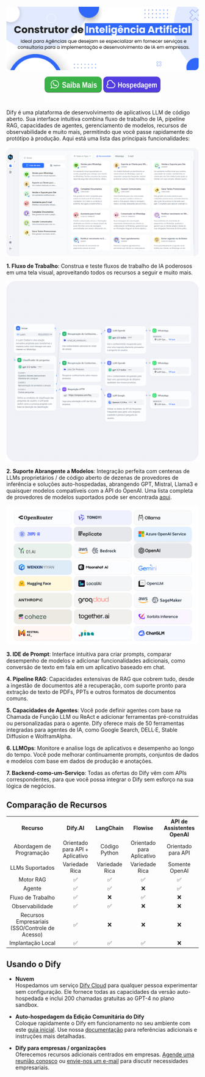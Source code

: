 <img alt="Static Badge" src="images/artificial_intelligence.png"></a>

<p align="center">
    <a href="https://dify.ai/pricing" target="_blank">
        <img width="150" alt="Static Badge" src="images/action.svg"></a>
    <a href="https://dify.ai/pricing" target="_blank">
        <img width="150" alt="Static Badge" src="images/action-2.svg"></a>
</p>

Dify é uma plataforma de desenvolvimento de aplicativos LLM de código aberto. Sua interface intuitiva combina fluxo de trabalho de IA, pipeline RAG, capacidades de agentes, gerenciamento de modelos, recursos de observabilidade e muito mais, permitindo que você passe rapidamente do protótipo à produção. Aqui está uma lista das principais funcionalidades:
</br> </br>
 <img alt="Static Badge" src="images/Home.png"></a>

**1. Fluxo de Trabalho**: 
  Construa e teste fluxos de trabalho de IA poderosos em uma tela visual, aproveitando todos os recursos a seguir e muito mais.

 <img alt="Static Badge" src="images/Workflow.png"></a>

**2. Suporte Abrangente a Modelos**: 
  Integração perfeita com centenas de LLMs proprietários / de código aberto de dezenas de provedores de inferência e soluções auto-hospedadas, abrangendo GPT, Mistral, Llama3 e quaisquer modelos compatíveis com a API do OpenAI. Uma lista completa de provedores de modelos suportados pode ser encontrada [aqui](https://docs.dify.ai/getting-started/readme/model-providers).

<img alt="Static Badge" src="images/LLM.png"></a>

**3. IDE de Prompt**: 
  Interface intuitiva para criar prompts, comparar desempenho de modelos e adicionar funcionalidades adicionais, como conversão de texto em fala em um aplicativo baseado em chat. 

**4. Pipeline RAG**: 
  Capacidades extensivas de RAG que cobrem tudo, desde a ingestão de documentos até a recuperação, com suporte pronto para extração de texto de PDFs, PPTs e outros formatos de documentos comuns.

**5. Capacidades de Agentes**: 
  Você pode definir agentes com base na Chamada de Função LLM ou ReAct e adicionar ferramentas pré-construídas ou personalizadas para o agente. Dify oferece mais de 50 ferramentas integradas para agentes de IA, como Google Search, DELL·E, Stable Diffusion e WolframAlpha.

**6. LLMOps**: 
  Monitore e analise logs de aplicativos e desempenho ao longo do tempo. Você pode melhorar continuamente prompts, conjuntos de dados e modelos com base em dados de produção e anotações.

**7. Backend-como-um-Serviço**: 
  Todas as ofertas do Dify vêm com APIs correspondentes, para que você possa integrar o Dify sem esforço na sua lógica de negócios.

## Comparação de Recursos
<table style="width: 100%;">
  <tr>
    <th align="center">Recurso</th>
    <th align="center">Dify.AI</th>
    <th align="center">LangChain</th>
    <th align="center">Flowise</th>
    <th align="center">API de Assistentes OpenAI</th>
  </tr>
  <tr>
    <td align="center">Abordagem de Programação</td>
    <td align="center">Orientado para API + Aplicativo</td>
    <td align="center">Código Python</td>
    <td align="center">Orientado para Aplicativo</td>
    <td align="center">Orientado para API</td>
  </tr>
  <tr>
    <td align="center">LLMs Suportados</td>
    <td align="center">Variedade Rica</td>
    <td align="center">Variedade Rica</td>
    <td align="center">Variedade Rica</td>
    <td align="center">Somente OpenAI</td>
  </tr>
  <tr>
    <td align="center">Motor RAG</td>
    <td align="center">✅</td>
    <td align="center">✅</td>
    <td align="center">✅</td>
    <td align="center">✅</td>
  </tr>
  <tr>
    <td align="center">Agente</td>
    <td align="center">✅</td>
    <td align="center">✅</td>
    <td align="center">❌</td>
    <td align="center">✅</td>
  </tr>
  <tr>
    <td align="center">Fluxo de Trabalho</td>
    <td align="center">✅</td>
    <td align="center">❌</td>
    <td align="center">✅</td>
    <td align="center">❌</td>
  </tr>
  <tr>
    <td align="center">Observabilidade</td>
    <td align="center">✅</td>
    <td align="center">✅</td>
    <td align="center">❌</td>
    <td align="center">❌</td>
  </tr>
  <tr>
    <td align="center">Recursos Empresariais (SSO/Controle de Acesso)</td>
    <td align="center">✅</td>
    <td align="center">❌</td>
    <td align="center">❌</td>
    <td align="center">❌</td>
  </tr>
  <tr>
    <td align="center">Implantação Local</td>
    <td align="center">✅</td>
    <td align="center">✅</td>
    <td align="center">✅</td>
    <td align="center">❌</td>
  </tr>
</table>

## Usando o Dify

- **Nuvem </br>**
Hospedamos um serviço [Dify Cloud](https://dify.ai) para qualquer pessoa experimentar sem configuração. Ele fornece todas as capacidades da versão auto-hospedada e inclui 200 chamadas gratuitas ao GPT-4 no plano sandbox.

- **Auto-hospedagem da Edição Comunitária do Dify</br>**
Coloque rapidamente o Dify em funcionamento no seu ambiente com este [guia inicial](#quick-start).
Use nossa [documentação](https://docs.dify.ai) para referências adicionais e instruções mais detalhadas.

- **Dify para empresas / organizações</br>**
Oferecemos recursos adicionais centrados em empresas. [Agende uma reunião conosco](https://cal.com/guchenhe/30min) ou [envie-nos um e-mail](mailto:business@dify.ai?subject=[GitHub]Business%20License%20Inquiry) para discutir necessidades empresariais.
